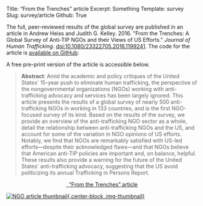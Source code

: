 Title: “From the Trenches” article
Excerpt: Something
Template: survey
Slug: survey/article
Github: True


The full, peer-reviewed results of the global survey are published in an article in Andrew Heiss and Judith G. Kelley. 2016. "From the Trenches: A Global Survey of Anti-TIP NGOs and their Views of US Efforts." *Journal of Human Trafficking*. [doi:10.1080/23322705.2016.1199241](https://dx.doi.org/10.1080/23322705.2016.1199241). The code for the article is [available on GitHub](https://github.com/andrewheiss/From-the-Trenches-Anti-TIP-NGOs-and-US): 

<div class="row">
  <div class="col-xs-12 col-sm-10 col-md-8 col-sm-offset-1 col-md-offset-2">
    <div class="github-widget" data-repo="andrewheiss/From-the-Trenches-Anti-TIP-NGOs-and-US"></div>
  </div>
</div>

A free pre-print version of the article is accessible below.

> **Abstract**: Amid the academic and policy critiques of the United States' 15-year push to eliminate human trafficking, the perspective of the nongovernmental organizations (NGOs) working with anti-trafficking advocacy and services has been largely ignored. This article presents the results of a global survey of nearly 500 anti-trafficking NGOs in working in 133 countries, and is the first NGO-focused survey of its kind. Based on the results of the survey, we provide an overview of the anti-trafficking NGO sector as a whole, detail the relationship between anti-trafficking NGOs and the US, and account for some of the variation in NGO opinions of US efforts. Notably, we find that NGOs are remarkably satisfied with US-led efforts—despite their acknowledged flaws—and that NGOs believe that American anti-TIP policies are important and, on balance, helpful. These results also provide a warning for the future of the United States' anti-trafficking advocacy, suggesting that the US avoid politicizing its annual Trafficking in Persons Report.

<div style="text-align: center;">
<p><a href="/files/pdfs/Heiss%20and%20Kelley%2C%20From%20the%20Trenches.pdf" class="btn btn-primary">
<span class="glyphicon glyphicon-download-alt" aria-hidden="true"></span>&nbsp;
“From the Trenches” article</a></p>
</div>

[![NGO article thumbnail][2]{.center-block .img-thumbnail}][1]

[1]: /files/pdfs/Heiss%20and%20Kelley%2C%20From%20the%20Trenches.pdf
[2]: /files/images/pdf-ngo-article.png (Download PDF)
